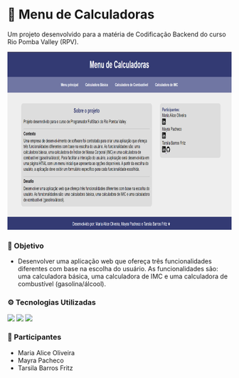 # 🧮 Menu de Calculadoras
Um projeto desenvolvido para a matéria de Codificação Backend do curso Rio Pomba Valley (RPV).
<p align="center">
  <img height="400px" src="./assets/imgs/img-menu.png">
<br>
</p>

### 🎯 Objetivo
- Desenvolver uma aplicação web que ofereça três funcionalidades diferentes com base na escolha do usuário. As funcionalidades são: uma calculadora básica, uma calculadora de IMC e uma calculadora de combustível (gasolina/álcool).

### ⚙️ Tecnologias Utilizadas
<div>
  <img width="32px" src="https://cdn.jsdelivr.net/gh/devicons/devicon@latest/icons/html5/html5-original.svg"/>
  <img width="32px" src="https://cdn.jsdelivr.net/gh/devicons/devicon@latest/icons/css3/css3-original.svg" />
  <img width="32px" src="https://cdn.jsdelivr.net/gh/devicons/devicon@latest/icons/javascript/javascript-original.svg" />
</div>

### 👥 Participantes
- Maria Alice Oliveira
- Mayra Pacheco
- Tarsila Barros Fritz
